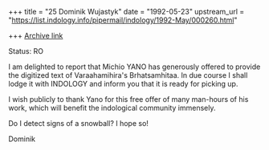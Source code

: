 +++
title = "25 Dominik Wujastyk"
date = "1992-05-23"
upstream_url = "https://list.indology.info/pipermail/indology/1992-May/000260.html"

+++
[Archive link](https://list.indology.info/pipermail/indology/1992-May/000260.html)

Status: RO

I am delighted to report that Michio YANO has generously
offered to provide the digitized text of
Varaahamihira's Brhatsamhitaa.  In due course
I shall lodge it with INDOLOGY and inform you
that it is ready for picking up.

I wish publicly to thank Yano for this free offer of many
man-hours of his work, which will benefit the indological
community immensely.

Do I detect signs of a snowball?  I hope so!

Dominik





